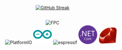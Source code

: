 <div align='center'>



[![GitHub Streak](https://streak-stats.demolab.com?user=0x4a4d00&theme=radical&locale=fa&border=EBC652&fire=EB0000&sideLabels=EBC652&background=190322B6&stroke=412E6C)](https://git.io/streak-stats) <br/> <br/>


  

<img src="https://www.freepascal.org/pic/logo.gif" Title="FPC" alt="FPC" /><br/>
<img src="https://brandeps.com/icon-download/P/Platformio-icon-vector-01.svg" title="PlatformIO" style="margin-left:55px" alt="PlatformIO" width="60" height="60"/>
<img src="https://github.com/devicons/devicon/blob/master/icons/arduino/arduino-original.svg" title="Ardunio" alt="arduino" width="60" height="60"/>
<img src="https://www.svgrepo.com/download/349355/espressif.svg" title="espressif" alt="espressif" width="60" height="60"/>
<img src="https://github.com/devicons/devicon/blob/master/icons/dotnetcore/dotnetcore-original.svg" title="DotNetCore" alt="DotNetCore" width="60" height="60"/>
<img src="https://github.com/devicons/devicon/blob/master/icons/ruby/ruby-original.svg" title="Ruby" alt="Ruby" width="60" height="55"/>
  
</div>
